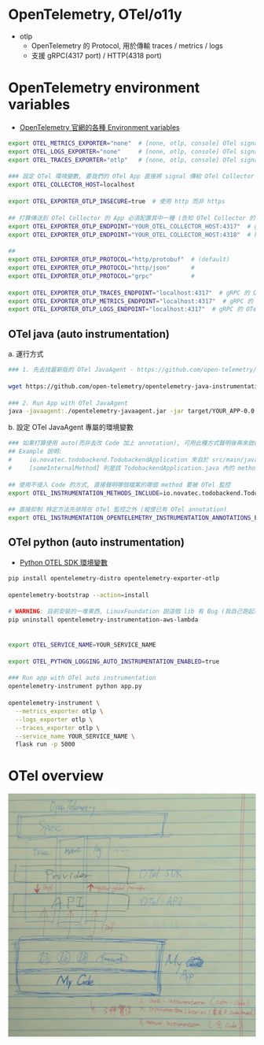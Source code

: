 # OpenTelemetry, OTel/o11y

- otlp
  - OpenTelemetry 的 Protocol, 用於傳輸 traces / metrics / logs
  - 支援 gRPC(4317 port) / HTTP(4318 port)


# OpenTelemetry environment variables

- [OpenTelemetry 官網的各種 Environment variables](https://opentelemetry.io/docs/languages/sdk-configuration/otlp-exporter/)

```bash
export OTEL_METRICS_EXPORTER="none"  # [none, otlp, console] OTel signals 發送到哪邊
export OTEL_LOGS_EXPORTER="none"     # [none, otlp, console] OTel signals 發送到哪邊
export OTEL_TRACES_EXPORTER="otlp"   # [none, otlp, console] OTel signals 發送到哪邊

### 設定 OTel 環境變數, 要我們的 OTel App 直接將 signal 傳給 OTel Collector
export OTEL_COLLECTOR_HOST=localhost

export OTEL_EXPORTER_OTLP_INSECURE=true  # 使用 http 而非 https

## 打算傳送到 OTel Collector 的 App 必須配置其中一種 (告知 OTel Collector 的 Endpoint)
export OTEL_EXPORTER_OTLP_ENDPOINT="YOUR_OTEL_COLLECTOR_HOST:4317"  # gRPC 的 OTel Collector 端點
export OTEL_EXPORTER_OTLP_ENDPOINT="YOUR_OTEL_COLLECTOR_HOST:4318"  # http 的 OTel Collector 端點

##
export OTEL_EXPORTER_OTLP_PROTOCOL="http/protobuf"  # (default)
export OTEL_EXPORTER_OTLP_PROTOCOL="http/json"      # 
export OTEL_EXPORTER_OTLP_PROTOCOL="grpc"           # 

export OTEL_EXPORTER_OTLP_TRACES_ENDPOINT="localhost:4317"  # gRPC 的 OTel Collector 端點
export OTEL_EXPORTER_OTLP_METRICS_ENDPOINT="localhost:4317"  # gRPC 的 OTel Collector 端點
export OTEL_EXPORTER_OTLP_LOGS_ENDPOINT="localhost:4317"  # gRPC 的 OTel Collector 端點

```

## OTel java (auto instrumentation)

a. 運行方式

```bash
### 1. 先去找最新版的 OTel JavaAgent - https://github.com/open-telemetry/opentelemetry-java-instrumentation/releases

wget https://github.com/open-telemetry/opentelemetry-java-instrumentation/releases/download/v2.18.1/opentelemetry-javaagent.jar

### 2. Run App with OTel JavaAgent
java -javaagent:./opentelemetry-javaagent.jar -jar target/YOUR_APP-0.0.1-SNAPSHOT.jar
```

b. 設定 OTel JavaAgent 專屬的環境變數

```bash
### 如果打算使用 auto(而非去改 Code 加上 annotation), 可用此種方式聲明後再來啟動 (便可用非侵入式的配置來實踐 OTel)
## Example 說明:
#     io.novatec.todobackend.TodobackendApplication 來自於 src/main/java 底下的路徑及檔名
#     [someInternalMethod] 則是該 TodobackendApplication.java 內的 method

## 使用不侵入 Code 的方式, 直接聲明哪個檔案的哪個 method 要被 OTel 監控
export OTEL_INSTRUMENTATION_METHODS_INCLUDE=io.novatec.todobackend.TodobackendApplication[someInternalMethod]

## 直接抑制 特定方法先排除在 OTel 監控之外 (縱使已有 OTel annotation)
export OTEL_INSTRUMENTATION_OPENTELEMETRY_INSTRUMENTATION_ANNOTATIONS_EXCLUDE_METHODS=io.novatec.todobackend.TodobackendApplication[someInternalMethod]

```

## OTel python (auto instrumentation)

- [Python OTEL SDK 環境變數](https://opentelemetry-python.readthedocs.io/en/latest/sdk/environment_variables.html)

```bash
pip install opentelemetry-distro opentelemetry-exporter-otlp

opentelemetry-bootstrap --action=install

# WARNING: 目前安裝的一堆東西, LinuxFoundation 說這個 lib 有 Bug (我自己跑起來也是會噴 exception), 因此先砍~
pip uninstall opentelemetry-instrumentation-aws-lambda


export OTEL_SERVICE_NAME=YOUR_SERVICE_NAME

export OTEL_PYTHON_LOGGING_AUTO_INSTRUMENTATION_ENABLED=true

### Run app with OTel auto instrumentation
opentelemetry-instrument python app.py

opentelemetry-instrument \
  --metrics_exporter otlp \
  --logs_exporter otlp \
  --traces_exporter otlp \
  --service_name YOUR_SERVICE_NAME \
  flask run -p 5000
```

# OTel overview

![OTel](./img/OTel.jpg)